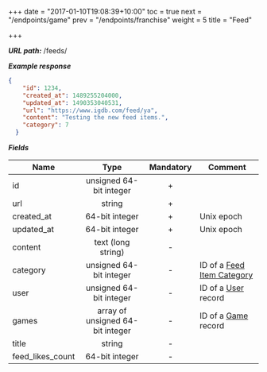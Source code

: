 +++
date = "2017-01-10T19:08:39+10:00"
toc = true
next = "/endpoints/game"
prev = "/endpoints/franchise"
weight = 5
title = "Feed"

+++

***URL path:*** /feeds/

***Example response***

```json
{
    "id": 1234,
    "created_at": 1489255204000,
    "updated_at": 1490353040531,
    "url": "https://www.igdb.com/feed/ya",
    "content": "Testing the new feed items.",
    "category": 7
  }
```

***Fields***

| Name                | Type                              | Mandatory | Comment |
| ------------------- |:---------------------------------:|:---------:| ------- |
| id                  | unsigned 64-bit integer           |     +     ||
| url                 | string                            |     +     ||
| created_at          | 64-bit integer                    |     +     | Unix epoch |
| updated_at          | 64-bit integer                    |     +     | Unix epoch |
| content             | text (long string)                |     -     ||
| category            | unsigned 64-bit integer           |     -     | ID of a [Feed Item Category](../../enum-fields/feed-item-category) |
| user                | unsigned 64-bit integer           |     -     | ID of a [User](../user) record |
| games               | array of unsigned 64-bit integer  |     -     | ID of a [Game](../game) record |
| title               | string                            |     -     ||
| feed_likes_count    | 64-bit integer                    |     -     ||

